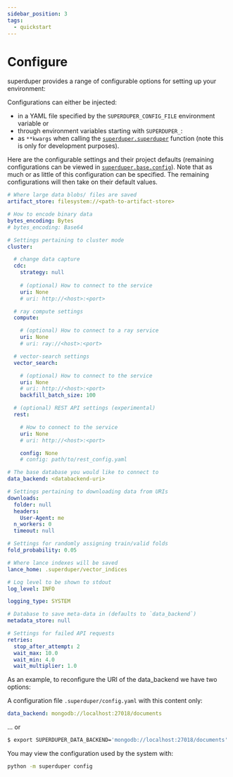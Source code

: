 ```yaml
---
sidebar_position: 3
tags:
  - quickstart
---
```


# Configure

superduper provides a range of configurable options for setting
up your environment:

Configurations can either be injected:

- in a YAML file specified by the `SUPERDUPER_CONFIG_FILE` environment variable or
- through environment variables starting with `SUPERDUPER_`:
- as `**kwargs` when calling the [`superduper.superduper`](../core_api/connect.md) function (note this is only for development purposes).

Here are the configurable settings and their project defaults 
(remaining configurations can be viewed in [`superduper.base.config`](https://github.com/superduper/superduper/blob/main/superduper/base/config.py)). Note that as much or as little of this configuration can be specified. The remaining 
configurations will then take on their default values.


```yaml
# Where large data blobs/ files are saved
artifact_store: filesystem://<path-to-artifact-store>

# How to encode binary data
bytes_encoding: Bytes
# bytes_encoding: Base64

# Settings pertaining to cluster mode
cluster:

  # change data capture
  cdc:
    strategy: null
    
    # (optional) How to connect to the service
    uri: None
    # uri: http://<host>:<port>

  # ray compute settings
  compute:

    # (optional) How to connect to a ray service
    uri: None
    # uri: ray://<host>:<port>

  # vector-search settings
  vector_search:

    # (optional) How to connect to the service
    uri: None
    # uri: http://<host>:<port>
    backfill_batch_size: 100

  # (optional) REST API settings (experimental)
  rest:

    # How to connect to the service
    uri: None
    # uri: http://<host>:<port>

    config: None
    # config: path/to/rest_config.yaml

# The base database you would like to connect to
data_backend: <databackend-uri>

# Settings pertaining to downloading data from URIs
downloads:
  folder: null
  headers:
    User-Agent: me
  n_workers: 0
  timeout: null

# Settings for randomly assigning train/valid folds
fold_probability: 0.05

# Where lance indexes will be saved
lance_home: .superduper/vector_indices

# Log level to be shown to stdout
log_level: INFO

logging_type: SYSTEM

# Database to save meta-data in (defaults to `data_backend`)
metadata_store: null

# Settings for failed API requests
retries:
  stop_after_attempt: 2
  wait_max: 10.0
  wait_min: 4.0
  wait_multiplier: 1.0
```

As an example, to reconfigure the URI of the data_backend we have two options:

A configuration file `.superduper/config.yaml` with this content only:

```yaml
data_backend: mongodb://localhost:27018/documents
```

... or

```bash
$ export SUPERDUPER_DATA_BACKEND='mongodb://localhost:27018/documents'
```

You may view the configuration used by the system with:

```bash
python -m superduper config
```
